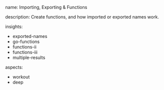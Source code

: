 name: Importing, Exporting & Functions

description:  Create functions, and how imported or exported names work.

insights:
  - exported-names
  - go-functions
  - functions-ii
  - functions-iii
  - multiple-results

aspects:
  - workout
  - deep